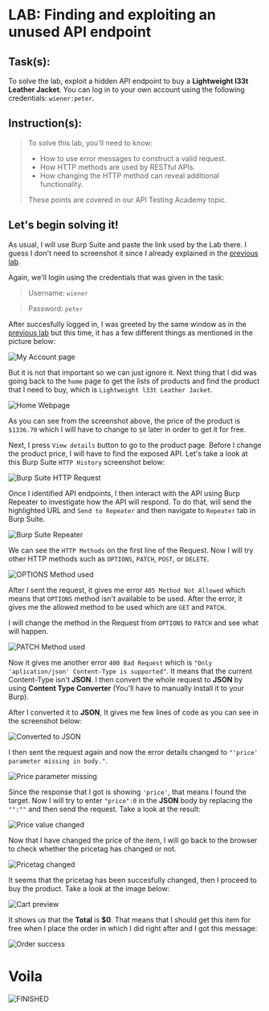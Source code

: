# LAB: Finding and exploiting an unused API endpoint

## Task(s):

To solve the lab, exploit a hidden API endpoint to buy a **Lightweight l33t Leather Jacket**. You can log in to your own account using the following credentials: ```wiener:peter```.

## Instruction(s):

> To solve this lab, you'll need to know:
>
> - How to use error messages to construct a valid request.
> - How HTTP methods are used by RESTful APIs.
> - How changing the HTTP method can reveal additional functionality.
> 
> These points are covered in our API Testing Academy topic.

## Let's begin solving it!

As usual, I will use Burp Suite and paste the link used by the Lab there. I guess I don't need to screenshot it since I already explained in the [previous lab](/WSA(Burp)/LAB-1/answer.md).

Again, we'll login using the credentials that was given in the task:

> Username: ```wiener```

> Password: ```peter```

After succesfully logged in, I was greeted by the same window as in the [previous lab](/WSA(Burp)/LAB-1/answer.md) but this time, it has a few different things as mentioned in the picture below:

![My Account page](/WSA(Burp)/LAB-2-Identifying-and-interacting-with-API-endpoints/images/1.png)

But it is not that important so we can just ignore it. Next thing that I did was going back to the ```home``` page to get the lists of products and find the product that I need to buy, which is ```Lightweight l33t Leather Jacket```.

![Home Webpage](/WSA(Burp)/LAB-2-Identifying-and-interacting-with-API-endpoints/images/2.png)

As you can see from the screenshot above, the price of the product is ```$1336.70``` which I will have to change to ```$0``` later in order to get it for free.

Next, I press ```View details``` button to go to the product page. Before I change the product price, I will have to find the exposed API. Let's take a look at this Burp Suite ```HTTP History``` screenshot below:

![Burp Suite HTTP Request](/WSA(Burp)/LAB-2-Identifying-and-interacting-with-API-endpoints/images/3.png)

Once I identified API endpoints, I then interact with the API using Burp Repeater to investigate how the API will respond. To do that, will send the highlighted URL and ```Send to Repeater``` and then navigate to ```Repeater``` tab in Burp Suite.

![Burp Suite Repeater](/WSA(Burp)/LAB-2-Identifying-and-interacting-with-API-endpoints/images/4.png)

We can see the ```HTTP Methods``` on the first line of the Request. Now I will try other HTTP methods such as ```OPTIONS```, ```PATCH```, ```POST```, or ```DELETE```.

![OPTIONS Method used](/WSA(Burp)/LAB-2-Identifying-and-interacting-with-API-endpoints/images/5.png)

After I sent the request, it gives me error ```405 Method Not Allowed``` which means that ```OPTIONS``` method isn't available to be used. After the error, it gives me the allowed method to be used which are ```GET``` and ```PATCH```.

I will change the method in the Request from ```OPTIONS``` to ```PATCH``` and see what will happen.

![PATCH Method used](/WSA(Burp)/LAB-2-Identifying-and-interacting-with-API-endpoints/images/6.png)

Now it gives me another error ```400 Bad Request``` which is ```"Only 'aplication/json' Content-Type is supported"```. It means that the current Content-Type isn't **JSON**. I then convert the whole request to **JSON** by using **Content Type Converter** (You'll have to manually install it to your Burp).

After I converted it to **JSON**, It gives me few lines of code as you can see in the screenshot below:

![Converted to JSON](/WSA(Burp)/LAB-2-Identifying-and-interacting-with-API-endpoints/images/7.png)

I then sent the request again and now the error details changed to ```"'price' parameter missing in body."```. 

![Price parameter missing](/WSA(Burp)/LAB-2-Identifying-and-interacting-with-API-endpoints/images/8.png)

Since the response that I got is showing ```'price'```, that means I found the target. Now I will try to enter ```"price":0``` in the **JSON** body by replacing the ```"":""``` and then send the request. Take a look at the result:

![Price value changed](/WSA(Burp)/LAB-2-Identifying-and-interacting-with-API-endpoints/images/9.png)

Now that I have changed the price of the item, I will go back to the browser to check whether the pricetag has changed or not.

![Pricetag changed](/WSA(Burp)/LAB-2-Identifying-and-interacting-with-API-endpoints/images/10.png)

It seems that the pricetag has been succesfully changed, then I proceed to buy the product. Take a look at the image below:

![Cart preview](/WSA(Burp)/LAB-2-Identifying-and-interacting-with-API-endpoints/images/11.png)

It shows us that the **Total** is **$0**. That means that I should get this item for free when I place the order in which I did right after and I got this message:

![Order success](/WSA(Burp)/LAB-2-Identifying-and-interacting-with-API-endpoints/images/12.png)

# Voila

![FINISHED](/WSA(Burp)/LAB-2-Identifying-and-interacting-with-API-endpoints/images/13.png)